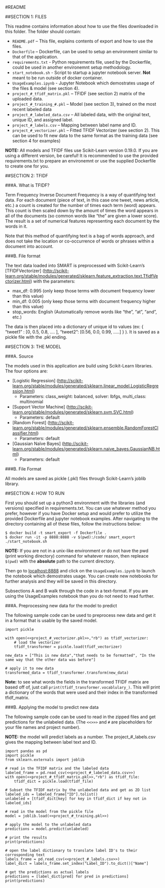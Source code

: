 #README

##SECTION 1: FILES

This readme contains information about how to use the files downloaded in this folder. The folder should contain:

*  ```README.pdf``` – This file, explains contents of export and how to use the files.
*  ```Dockerfile``` – Dockerfile, can be used to setup an environment similar to that of the application.
*  ```requirements.txt``` - Python requirements file, used by the Dockerfile, could be used in another environemnt setup methodology.
*  ```start_notebook.sh``` - Script to startup a jupyter notebook server. **Not** meant to be run outside of docker container.
*  ```UsageExamples.ipynb``` - Jupyter Notebook which demostrates usage of the files & model (see section 4).
*  ```project_#_tfidf_matrix.pkl``` – TFIDF (see section 2) matrix of the uploaded data.
*  ```project_#_training_#.pkl``` – Model (see section 3), trained on the most recent labeled data
*  ```project_#_labeled_data.csv``` – All labeled data, with the original text, unique ID, and assigned label.
* ```project_#_labels.csv``` – Mapping between label name and ID.
* ```project_#_vectorizer.pkl``` – Fitted TFIDF Vectorizer (see section 2). This can be used to fit new data to the same format as the training data (see section 4 for examples)

**NOTE:** All models and TFIDF files use Scikit-Learn version 0.19.0. If you are using a different version, be careful! It is recommended to use the provided requirements.txt to prepare an environemnt or use the supplied Dockerfile to create one for you.

##SECTION 2: TFIDF

###A.  What is TFIDF?

Term Frequency Inverse Document Frequency is a way of quantifying text data. For each document (piece of text, in this case one tweet, news article, etc.) a count is created for the number of times each term (word) appears. This count is then scaled down by the amount of times the word appears in all of the documents (so common words like “the” are given a lower score). The result is a set of numerical features representing each document by the words in it.

Note that this method of quantifying text is a bag of words approach, and does not take the location or co-occurrence of words or phrases within a document into account.

###B.  File format

The text data loaded into SMART is preprocessed with Scikit-Learn’s [TFIDFVectorizer] (http://scikit-learn.org/stable/modules/generated/sklearn.feature_extraction.text.TfidfVectorizer.html) with the parameters:

* max_df: 0.995 (only keep those terms with document frequency lower than this value)
* min_df: 0.005 (only keep those terms with document frequency higher than this value)
* stop_words: English (Automatically remove words like “the”, “at”, “and”, etc.)

The data is then placed into a dictionary of unique id to values (ex: { “tweet1” : [0, 0.5, 0.8, …. ], “tweet2”: [0.56, 0.0, 0.99, …..] } ). It is saved as a pickle file with the .pkl ending.

##SECTION 3: THE MODEL

###A. Source

The models used in this application are build using Scikit-Learn libraries. The four options are:

* [Logistic Regression] (<http://scikit-learn.org/stable/modules/generated/sklearn.linear_model.LogisticRegression.html>)
   *  Parameters: class_weight: balanced, solver: lbfgs, multi_class: multinomial
* [Support Vector Machine] (<http://scikit-learn.org/stable/modules/generated/sklearn.svm.SVC.html>)
   *  Parameters: default
* [Random Forest] (<http://scikit-learn.org/stable/modules/generated/sklearn.ensemble.RandomForestClassifier.html>)
   *  Parameters: default
* [Gaussian Naïve Bayes] (<http://scikit-learn.org/stable/modules/generated/sklearn.naive_bayes.GaussianNB.html>)
   *  Parameters: default

###B. File Format

All models are saved as pickle (.pkl) files through Scikit-Learn’s joblib library.

##SECTION 4: HOW TO RUN

First you should set up a python3 environment with the libraries (and versions) specified in requirements.txt.  You can use whatever method you prefer, however if you have Docker setup and would prefer to utilize the provided Dockerfile and jupyter notebook examples. After navigating to the directory containing all of these files, follow the instructions below:

```
$ docker build -t smart_export -f Dockerfile .
$ docker run -it -p 8888:8888 -v $(pwd):/code/ smart_export ./start_notebook.sh
```

**NOTE:** If you are not in a unix-like environment or do not have the pwd (print working directory) command for whatever reason, then repleace `$(pwd)` with the **absolute** path to the current directory.

Then go to [localhost:8888](localhost:8888) and click on the `UsageExamples.ipynb` to launch the notebook which demostrates usage. You can create new notebooks for further analysis and they will be saved in this directory.

Subsections A and B walk through the code in a text-format.  If you are using the UsageExamples notebook than you do not need to read further.

###A. Preprocessing new data for the model to predict

The following sample code can be used to preprocess new data and get it in a format that is usable by the saved model.

```
import pickle

with open(<<project_#_vectorizer.pkl>>,"rb") as tfidf_vectorizer:
    # load the vectorizer
    tfidf_transformer = pickle.load(tfidf_vectorizer)

new_data = ["This is new data","that needs to be formatted", "In the same way that the other data was before"]

# apply it to new data
transformed_data = tfidf_transformer.transform(new_data)
```

**Note:** to see what words the fields in the transformed TFIDF matrix are based off of, just call ```print(tfidf_transformer.vocablulary_)```. This will print a dictionary of the words that were used and their index in the transformed tfidf_matrix.

###B. Applying the model to predict new data

The following sample code can be used to read in the zipped files and get predictions for the unlabeled data. (The ```<<>>>``` and ```#``` are placeholders for your file names and project number).

**NOTE:** the model will predict labels as a number. The project\_\#_labels.csv gives the mapping between label text and ID.

```
import pandas as pd
import pickle
from sklearn.externals import joblib

# read in the TFIDF matrix and the labeled data
labeled_frame = pd.read_csv(<<project_#_labeled_data.csv>>)
with open(<<project_#_tfidf_matrix.pkl>>,"rb") as tfidf_file:
    tfidf_dict = pickle.load(tfidf_file)

# Subset the TFIDF matrix by the unlabeled data and get as 2D list
labeled_ids = labeled_frame["ID"].tolist()
unlabeled = [tfidf_dict[key] for key in tfidf_dict if key not in labeled_ids]

# read in the model from the pickle file
model = joblib.load(<<project_#_training.pkl>>)

# apply the model to the unlabeled data
predictions = model.predict(unlabeled)

# print the results
print(predictions)

# open the label dictionary to translate label ID's to their corrosponding text
labels_frame = pd.read_csv(<<project_#_labels.csv>>)
label_dict = labels_frame.set_index("Label_ID").to_dict()["Name"]

# get the predictions as actual labels
predictions = [label_dict[pred] for pred in predictions]
print(predictions)
```
